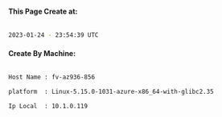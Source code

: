 
   
#### This Page Create at:

```bash

2023-01-24 - 23:54:39 UTC

```

#### Create By Machine:

```bash

Host Name : fv-az936-856

platform  : Linux-5.15.0-1031-azure-x86_64-with-glibc2.35

Ip Local  : 10.1.0.119

```

